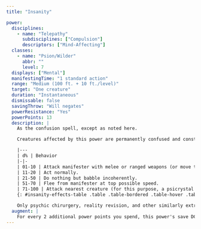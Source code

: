 ```yaml
---
title: "Insanity"

power:
  disciplines:
    - name: "Telepathy"
      subdisciplines: ["Compulsion"]
      descriptors: ["Mind-Affecting"]
  classes:
    - name: "Psion/Wilder"
      abbr: ""
      level: 7
  displays: ["Mental"]
  manifestingTime: "1 standard action"
  range: "Medium (100 ft. + 10 ft./level)"
  target: "One creature"
  duration: "Instantaneous"
  dismissable: false
  savingThrow: "Will negates"
  powerResistance: "Yes"
  powerPoints: 13
  description: |
    As the confusion spell, except as noted here.

    Creatures affected by this power are permanently confused and constantly behave randomly. Roll on the following table at the beginning the subject's turn each round to see what the subject does in that round.

    |---
    | d% | Behavior
    |-|-
    | 01-10 | Attack manifester with melee or ranged weapons (or move toward manifester if attack is not possible).
    | 11-20 | Act normally.
    | 21-50 | Do nothing but babble incoherently.
    | 51-70 | Flee from manifester at top possible speed.
    | 71-100 | Attack nearest creature (for this purpose, a psicrystal counts as part of the subject's self).
    {: #insanity-effects-table .table .table-bordered .table-hover .table-striped data-caption="Table: Insanity Effects" }

    Only psychic chirurgery, reality revision, and other similarly extreme measures can restore the subject's sanity.
  augment: |
    For every 2 additional power points you spend, this power's save DC increases by 1, and the power can affect an additional target. Any additional target cannot be more than 15 feet from another target of the power.
---
```

